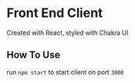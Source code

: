 # Front End Client

Created with React, styled with Chakra UI

## How To Use

run `npm start` to start client on port `3000`
